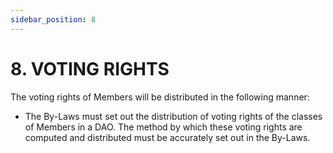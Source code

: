 ```yaml
---
sidebar_position: 8
---
```


# 8.  VOTING RIGHTS

The voting rights of Members will be distributed in the following manner:

* The By-Laws must set out the distribution of voting rights of the classes of Members in a DAO. The method by which these voting rights are computed and distributed must be accurately set out in the By-Laws.
